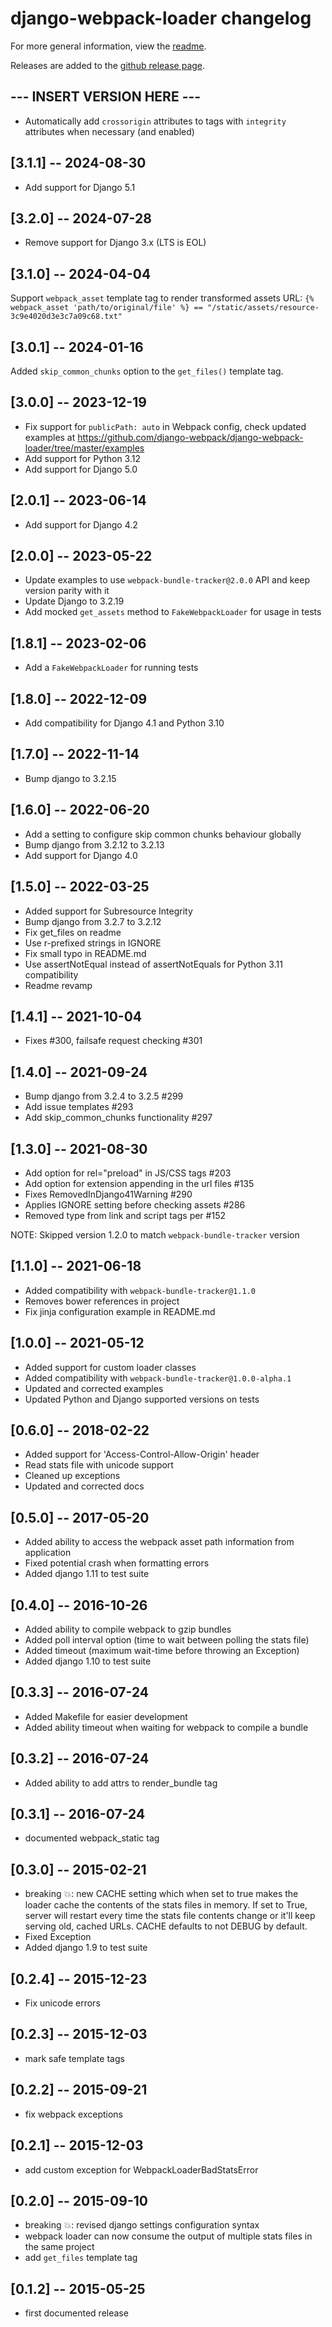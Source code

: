 # django-webpack-loader changelog

For more general information, view the [readme](README.md).

Releases are added to the
[github release page](https://github.com/ezhome/django-webpack-loader/releases).

## --- INSERT VERSION HERE ---

- Automatically add `crossorigin` attributes to tags with `integrity` attributes when necessary (and enabled)

## [3.1.1] -- 2024-08-30

- Add support for Django 5.1

## [3.2.0] -- 2024-07-28

- Remove support for Django 3.x (LTS is EOL)

## [3.1.0] -- 2024-04-04

Support `webpack_asset` template tag to render transformed assets URL: `{% webpack_asset 'path/to/original/file' %} == "/static/assets/resource-3c9e4020d3e3c7a09c68.txt"`

## [3.0.1] -- 2024-01-16

Added `skip_common_chunks` option to the `get_files()` template tag.

## [3.0.0] -- 2023-12-19

- Fix support for `publicPath: auto` in Webpack config, check updated examples at https://github.com/django-webpack/django-webpack-loader/tree/master/examples
- Add support for Python 3.12
- Add support for Django 5.0

## [2.0.1] -- 2023-06-14
- Add support for Django 4.2

## [2.0.0] -- 2023-05-22
- Update examples to use `webpack-bundle-tracker@2.0.0` API and keep version parity with it
- Update Django to 3.2.19
- Add mocked `get_assets` method to `FakeWebpackLoader` for usage in tests

## [1.8.1] -- 2023-02-06
- Add a `FakeWebpackLoader` for running tests

## [1.8.0] -- 2022-12-09
- Add compatibility for Django 4.1 and Python 3.10

## [1.7.0] -- 2022-11-14
- Bump django to 3.2.15

## [1.6.0] -- 2022-06-20
- Add a setting to configure skip common chunks behaviour globally
- Bump django from 3.2.12 to 3.2.13
- Add support for Django 4.0

## [1.5.0] -- 2022-03-25
- Added support for Subresource Integrity 
- Bump django from 3.2.7 to 3.2.12
- Fix get_files on readme 
- Use r-prefixed strings in IGNORE
- Fix small typo in README.md 
- Use assertNotEqual instead of assertNotEquals for Python 3.11 compatibility
- Readme revamp

## [1.4.1] -- 2021-10-04

- Fixes #300, failsafe request checking #301

## [1.4.0] -- 2021-09-24

- Bump django from 3.2.4 to 3.2.5 #299
- Add issue templates #293
- Add skip_common_chunks functionality #297

## [1.3.0] -- 2021-08-30

- Add option for rel="preload" in JS/CSS tags #203
- Add option for extension appending in the url files #135
- Fixes RemovedInDjango41Warning #290
- Applies IGNORE setting before checking assets #286
- Removed type from link and script tags per #152

NOTE: Skipped version 1.2.0 to match `webpack-bundle-tracker` version


## [1.1.0] -- 2021-06-18

- Added compatibility with `webpack-bundle-tracker@1.1.0`
- Removes bower references in project
- Fix jinja configuration example in README.md

## [1.0.0] -- 2021-05-12

- Added support for custom loader classes
- Added compatibility with `webpack-bundle-tracker@1.0.0-alpha.1`
- Updated and corrected examples
- Updated Python and Django supported versions on tests
## [0.6.0] -- 2018-02-22

- Added support for 'Access-Control-Allow-Origin' header
- Read stats file with unicode support
- Cleaned up exceptions
- Updated and corrected docs

## [0.5.0] -- 2017-05-20

- Added ability to access the webpack asset path information from application
- Fixed potential crash when formatting errors
- Added django 1.11 to test suite

## [0.4.0] -- 2016-10-26

- Added ability to compile webpack to gzip bundles
- Added poll interval option (time to wait between polling the stats file)
- Added timeout (maximum wait-time before throwing an Exception)
- Added django 1.10 to test suite

## [0.3.3] -- 2016-07-24

- Added Makefile for easier development
- Added ability timeout when waiting for webpack to compile a bundle

## [0.3.2] -- 2016-07-24

- Added ability to add attrs to render_bundle tag

## [0.3.1] -- 2016-07-24

- documented webpack_static tag

## [0.3.0] -- 2015-02-21

- breaking 💥: new CACHE setting which when set to true makes the loader cache the contents of the stats files in memory. If set to True, server will restart every time the stats file contents change or it'll keep serving old, cached URLs. CACHE defaults to not DEBUG by default.
- Fixed Exception
- Added django 1.9 to test suite

## [0.2.4] -- 2015-12-23

- Fix unicode errors

## [0.2.3] -- 2015-12-03

- mark safe template tags

## [0.2.2] -- 2015-09-21

- fix webpack exceptions

## [0.2.1] -- 2015-12-03

- add custom exception for WebpackLoaderBadStatsError

## [0.2.0] -- 2015-09-10

- breaking 💥: revised django settings configuration syntax
- webpack loader can now consume the output of multiple stats files in the same project
- add ``get_files`` template tag

## [0.1.2] -- 2015-05-25

- first documented release
